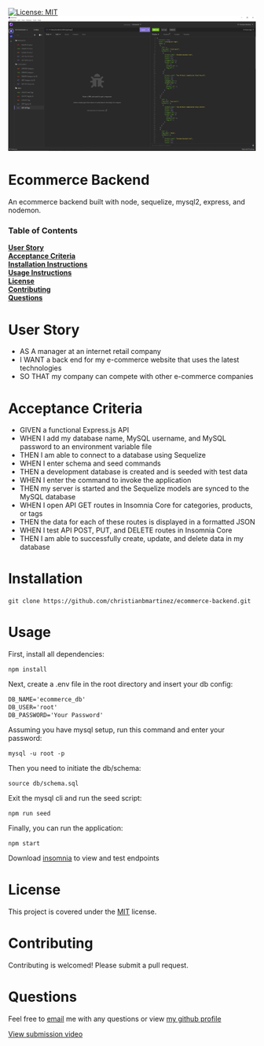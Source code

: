 [![License: MIT](https://img.shields.io/badge/License-MIT-blue.svg)](https://opensource.org/licenses/MIT)
![alt text](https://github.com/christianbmartinez/ecommerce-backend/blob/main/ecommercebackend.jpg)

# Ecommerce Backend

An ecommerce backend built with node, sequelize, mysql2, express, and nodemon.

### Table of Contents

**[User Story](#user-story)**<br>
**[Acceptance Criteria](#acceptance-criteria)**<br>
**[Installation Instructions](#installation)**<br>
**[Usage Instructions](#usage)**<br>
**[License](#license)**<br>
**[Contributing](#contributing)**<br>
**[Questions](#questions)**<br>

# User Story

- AS A manager at an internet retail company
- I WANT a back end for my e-commerce website that uses the latest technologies
- SO THAT my company can compete with other e-commerce companies

# Acceptance Criteria

- GIVEN a functional Express.js API
- WHEN I add my database name, MySQL username, and MySQL password to an environment variable file
- THEN I am able to connect to a database using Sequelize
- WHEN I enter schema and seed commands
- THEN a development database is created and is seeded with test data
- WHEN I enter the command to invoke the application
- THEN my server is started and the Sequelize models are synced to the MySQL database
- WHEN I open API GET routes in Insomnia Core for categories, products, or tags
- THEN the data for each of these routes is displayed in a formatted JSON
- WHEN I test API POST, PUT, and DELETE routes in Insomnia Core
- THEN I am able to successfully create, update, and delete data in my database

# Installation

`git clone https://github.com/christianbmartinez/ecommerce-backend.git`

# Usage

First, install all dependencies:

```
npm install
```

Next, create a .env file in the root directory and insert your db config:

```
DB_NAME='ecommerce_db'
DB_USER='root'
DB_PASSWORD='Your Password'
```

Assuming you have mysql setup, run this command and enter your password:

```
mysql -u root -p
```

Then you need to initiate the db/schema:

```
source db/schema.sql
```

Exit the mysql cli and run the seed script:

```
npm run seed
```

Finally, you can run the application:

```
npm start
```

Download [insomnia](https://insomnia.rest/download) to view and test endpoints

# License

This project is covered under the [MIT](https://opensource.org/licenses/MIT) license.

# Contributing

Contributing is welcomed! Please submit a pull request.

# Questions

Feel free to [email](mailto:hello@christianbmartinez.com?subject=[GitHub]%20Ecommerce%20Backend) me with any questions or view [my github profile](https://github.com/christianbmartinez)

[View submission video](https://drive.google.com/file/d/1AUc_vrXPaeOHd3yEtFrUf2ebZXJfRPop/view?usp=sharing)
